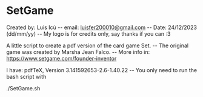 # SetGame
Created by: Luis Icú --
email: luisfer200010@gmail.com --
Date: 24/12/2023 (dd/mm/yy) --
My logo is for credits only, say thanks if you can :3 

A little script to create a pdf version of the card game Set. --
The original game was created by Marsha Jean Falco. --
More info in: https://www.setgame.com/founder-inventor

I have: pdfTeX, Version 3.141592653-2.6-1.40.22 --
You only need to run the bash script with

./SetGame.sh

